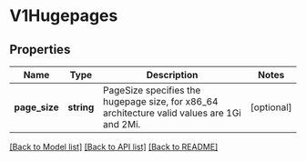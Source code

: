 # V1Hugepages

## Properties
Name | Type | Description | Notes
------------ | ------------- | ------------- | -------------
**page_size** | **string** | PageSize specifies the hugepage size, for x86_64 architecture valid values are 1Gi and 2Mi. | [optional] 

[[Back to Model list]](../README.md#documentation-for-models) [[Back to API list]](../README.md#documentation-for-api-endpoints) [[Back to README]](../README.md)


